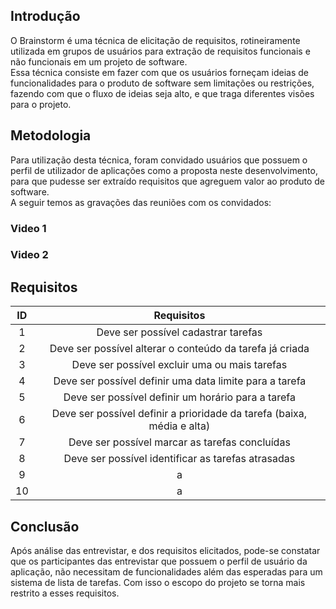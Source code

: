 ## Introdução
O Brainstorm é uma técnica de elicitação de requisitos, rotineiramente utilizada em grupos de usuários para extração de requisitos funcionais e não funcionais em um projeto de software.   
Essa técnica consiste em fazer com que os usuários forneçam ideias de funcionalidades para o produto de software sem limitações ou restrições, fazendo com que o fluxo de ideias seja alto, e que traga diferentes visões para o projeto.

## Metodologia
Para utilização desta técnica, foram convidado usuários que possuem o perfil de utilizador de aplicações como a proposta neste desenvolvimento, para que pudesse ser extraído requisitos que agreguem valor ao produto de software.  
A seguir temos as gravações das reuniões com os convidados:  

### Video 1
### Video 2

## Requisitos

| ID | Requisitos |
| :-:| :--------: |
| 1 | Deve ser possível cadastrar tarefas |
| 2 | Deve ser possível alterar o conteúdo da tarefa já criada |
| 3 | Deve ser possível excluir uma ou mais tarefas |
| 4 | Deve ser possível definir uma data limite para a tarefa |
| 5 | Deve ser possível definir um horário para a tarefa |
| 6 | Deve ser possível definir a prioridade da tarefa (baixa, média e alta) |
| 7 | Deve ser possível marcar as tarefas concluídas |
| 8 | Deve ser possível identificar as tarefas atrasadas |
| 9 | a |
| 10 | a |

## Conclusão
Após análise das entrevistar, e dos requisitos elicitados, pode-se constatar que os participantes das entrevistar que possuem o perfil de usuário da aplicação, não necessitam de funcionalidades além das esperadas para um sistema de lista de tarefas. Com isso o escopo do projeto se torna mais restrito a esses requisitos.
